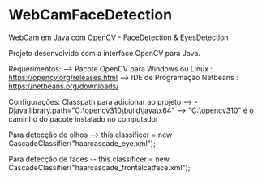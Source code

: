 # WebCamFaceDetection

WebCam em Java com OpenCV - FaceDetection &amp; EyesDetection

Projeto desenvolvido com a interface OpenCV para Java.

Requerimentos:
--> Pacote OpenCV para Windows ou Linux : https://opencv.org/releases.html
--> IDE de Programação Netbeans : https://netbeans.org/downloads/

Configurações:
Classpath para adicionar ao projeto
--> -Djava.library.path="C:\opencv310\build\java\x64"
--> "C:\opencv310" é o caminho do pacote instalado no computador

Para detecção de olhos
--> this.classificer = new CascadeClassifier("haarcascade_eye.xml");

Para detecção de faces
-- this.classificer = new CascadeClassifier("haarcascade_frontalcatface.xml");

